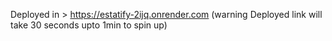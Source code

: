 Deployed in > https://estatify-2ijq.onrender.com
(warning Deployed link will take 30 seconds upto 1min to spin up)
